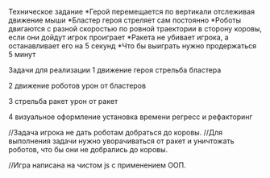 Техническое задание
*Герой перемещается по вертикали отслеживая движение мыши
*Бластер героя стреляет сам постоянно
*Роботы двигаются с разной скоростью по ровной траектории в сторону коровы, если они дойдут игрок проиграет
*Ракета не убивает игрока, а останавливает его на 5 секунд
*Что бы выиграть нужно продержаться 5 минут

Задачи для реализации
1
  движение героя
  стрельба бластера

2
  движение роботов
  урон от бластеров

3
  стрельба ракет
  урон от ракет

4
  визуальное оформление
  установка времени
  регресс и рефакторинг




//Задача игрока не дать роботам добраться до коровы.
//Для выполнения задачи нужно уворачиваться от ракет и уничтожать роботов, что бы они не добрались до коровы.

//Игра написана на чистом js с применением ООП.
